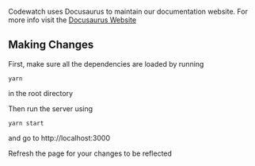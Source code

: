 Codewatch uses Docusaurus to maintain our documentation website. For more info visit the [Docusaurus Website](https://docusaurus.io)

## Making Changes
First, make sure all the dependencies are loaded by running

```
yarn
```

in the root directory

Then run the server using
```
yarn start
```

and go to http://localhost:3000

Refresh the page for your changes to be reflected
